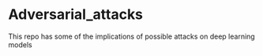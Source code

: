 # Adversarial_attacks
This repo has some of the implications of possible attacks on deep learning models
